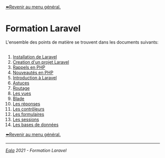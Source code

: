 [:arrow_left:Revenir au menu général.](../README.md)
<h1>Formation Laravel</h1>
L'ensemble des points de matière se trouvent dans les documents suivants:<br/><br/>

1. [Installation de Laravel](1.%20Installation.md)
2. [Creation d'un projet Laravel](2.%20Creation%20d'un%20projet%20Laravel.md)
3. [Rappels en PHP](3.%20Rappels.md)
4. [Nouveautés en PHP](4.%20Nouveautés%20PHP.md)
5. [Introduction à Laravel](5.%20Introduction%20à%20Laravel.md)
6. [Astuces](6.%20Astuces.md)
7. [Routage](7.%20Routage.md)
8. [Les vues](8.%20Les%20vues.md)
9. [Blade](9.%20Blade.md)
10. [Les réponses](10.%20Reponses.md)
11. [Les contrôleurs](11.%20Les%20contrôleurs.md)
12. [Les formulaires](12.%20Les%20formulaires.md)
13. [Les sessions](13.%20Les%20sessions.md)
14. [Les bases de données](14.%20Les%20base%20de%20données.md)

[:arrow_left:Revenir au menu général.](../README.md)

--- 
_[Eqla](http://www.eqla.be) 2021 - Formation Laravel_